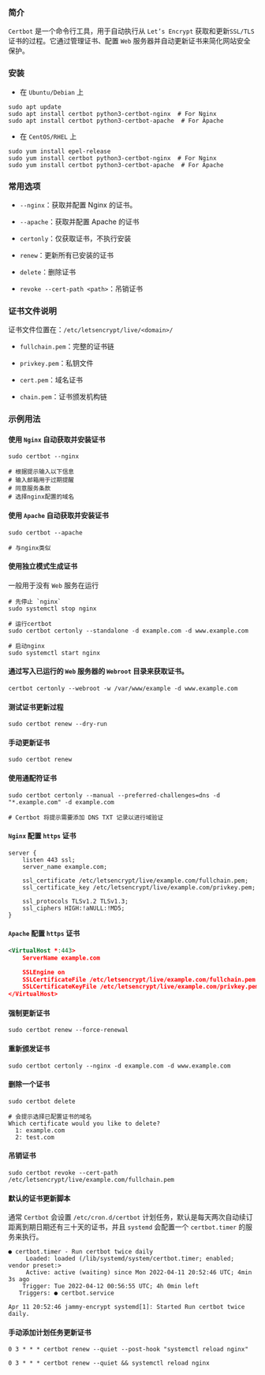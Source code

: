 ### 简介

`Certbot` 是一个命令行工具，用于自动执行从 `Let’s Encrypt` 获取和更新`SSL/TLS` 证书的过程。它通过管理证书、配置 `Web` 服务器并自动更新证书来简化网站安全保护。

### 安装

* 在 `Ubuntu/Debian` 上

```shell
sudo apt update
sudo apt install certbot python3-certbot-nginx  # For Nginx
sudo apt install certbot python3-certbot-apache  # For Apache
```

* 在 `CentOS/RHEL` 上

```shell
sudo yum install epel-release
sudo yum install certbot python3-certbot-nginx  # For Nginx
sudo yum install certbot python3-certbot-apache  # For Apache
```

### 常用选项

* `--nginx`：获取并配置 Nginx 的证书。

* `--apache`：获取并配置 Apache 的证书

* `certonly`：仅获取证书，不执行安装

* `renew`：更新所有已安装的证书

* `delete`：删除证书

* `revoke --cert-path <path>`：吊销证书

### 证书文件说明

证书文件位置在：`/etc/letsencrypt/live/<domain>/`

* `fullchain.pem`：完整的证书链

* `privkey.pem`：私钥文件

* `cert.pem`：域名证书

* `chain.pem`：证书颁发机构链

### 示例用法

#### 使用 `Nginx` 自动获取并安装证书

```shell
sudo certbot --nginx

# 根据提示输入以下信息
# 输入邮箱用于过期提醒
# 同意服务条款
# 选择nginx配置的域名
```

#### 使用 `Apache` 自动获取并安装证书

```shell
sudo certbot --apache

# 与nginx类似
```

#### 使用独立模式生成证书

一般用于没有 `Web` 服务在运行

```shell
# 先停止 `nginx`
sudo systemctl stop nginx

# 运行certbot
sudo certbot certonly --standalone -d example.com -d www.example.com

# 启动nginx
sudo systemctl start nginx
```

#### 通过写入已运行的 `Web` 服务器的 `Webroot` 目录来获取证书。

```shell
certbot certonly --webroot -w /var/www/example -d www.example.com
```

#### 测试证书更新过程

```shell
sudo certbot renew --dry-run
```

#### 手动更新证书

```shell
sudo certbot renew
```

#### 使用通配符证书

```shell
sudo certbot certonly --manual --preferred-challenges=dns -d "*.example.com" -d example.com

# Certbot 将提示需要添加 DNS TXT 记录以进行域验证
```

#### `Nginx` 配置 `https` 证书

```nginx
server {
    listen 443 ssl;
    server_name example.com;

    ssl_certificate /etc/letsencrypt/live/example.com/fullchain.pem;
    ssl_certificate_key /etc/letsencrypt/live/example.com/privkey.pem;

    ssl_protocols TLSv1.2 TLSv1.3;
    ssl_ciphers HIGH:!aNULL:!MD5;
}
```

#### `Apache` 配置 `https` 证书

```xml
<VirtualHost *:443>
    ServerName example.com

    SSLEngine on
    SSLCertificateFile /etc/letsencrypt/live/example.com/fullchain.pem
    SSLCertificateKeyFile /etc/letsencrypt/live/example.com/privkey.pem
</VirtualHost>
```

#### 强制更新证书

```shell
sudo certbot renew --force-renewal
```

#### 重新颁发证书

```shell
sudo certbot certonly --nginx -d example.com -d www.example.com
```

#### 删除一个证书

```shell
sudo certbot delete

# 会提示选择已配置证书的域名
Which certificate would you like to delete?
  1: example.com
  2: test.com
```

#### 吊销证书

```shell
sudo certbot revoke --cert-path /etc/letsencrypt/live/example.com/fullchain.pem
```

#### 默认的证书更新脚本

通常 `Certbot` 会设置 `/etc/cron.d/certbot` 计划任务，默认是每天两次自动续订距离到期日期还有三十天的证书，并且 `systemd` 会配置一个 `certbot.timer` 的服务来执行。

```shell
● certbot.timer - Run certbot twice daily
     Loaded: loaded (/lib/systemd/system/certbot.timer; enabled; vendor preset:>
     Active: active (waiting) since Mon 2022-04-11 20:52:46 UTC; 4min 3s ago
    Trigger: Tue 2022-04-12 00:56:55 UTC; 4h 0min left
   Triggers: ● certbot.service

Apr 11 20:52:46 jammy-encrypt systemd[1]: Started Run certbot twice daily.
```

#### 手动添加计划任务更新证书

```shell
0 3 * * * certbot renew --quiet --post-hook "systemctl reload nginx"

0 3 * * * certbot renew --quiet && systemctl reload nginx

```



